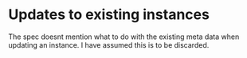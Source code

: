 # Updates to existing instances
The spec doesnt mention what to do with the existing meta data when updating an instance. I have assumed this is to be discarded.

